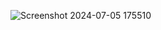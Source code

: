 ![Screenshot 2024-07-05 175510](https://github.com/Mogana004/code.Java/assets/92911280/738aeb42-380e-446c-8245-a54f15a7c0ea)
